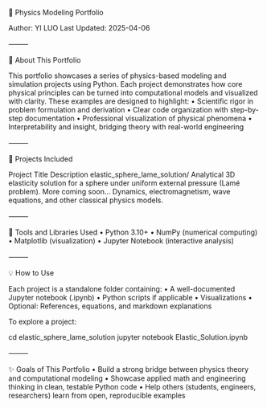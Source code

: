 🧪 Physics Modeling Portfolio

Author: YI LUO
Last Updated: 2025-04-06

⸻

🎯 About This Portfolio

This portfolio showcases a series of physics-based modeling and simulation projects using Python. Each project demonstrates how core physical principles can be turned into computational models and visualized with clarity. These examples are designed to highlight:
	•	Scientific rigor in problem formulation and derivation
	•	Clear code organization with step-by-step documentation
	•	Professional visualization of physical phenomena
	•	Interpretability and insight, bridging theory with real-world engineering

⸻

📂 Projects Included

Project Title	Description
elastic_sphere_lame_solution/	Analytical 3D elasticity solution for a sphere under uniform external pressure (Lamé problem).
More coming soon…	Dynamics, electromagnetism, wave equations, and other classical physics models.



⸻

🧰 Tools and Libraries Used
	•	Python 3.10+
	•	NumPy (numerical computing)
	•	Matplotlib (visualization)
	•	Jupyter Notebook (interactive analysis)

⸻

💡 How to Use

Each project is a standalone folder containing:
	•	A well-documented Jupyter notebook (.ipynb)
	•	Python scripts if applicable
	•	Visualizations
	•	Optional: References, equations, and markdown explanations

To explore a project:

cd elastic_sphere_lame_solution
jupyter notebook Elastic_Solution.ipynb



⸻

✨ Goals of This Portfolio
	•	Build a strong bridge between physics theory and computational modeling
	•	Showcase applied math and engineering thinking in clean, testable Python code
	•	Help others (students, engineers, researchers) learn from open, reproducible examples
